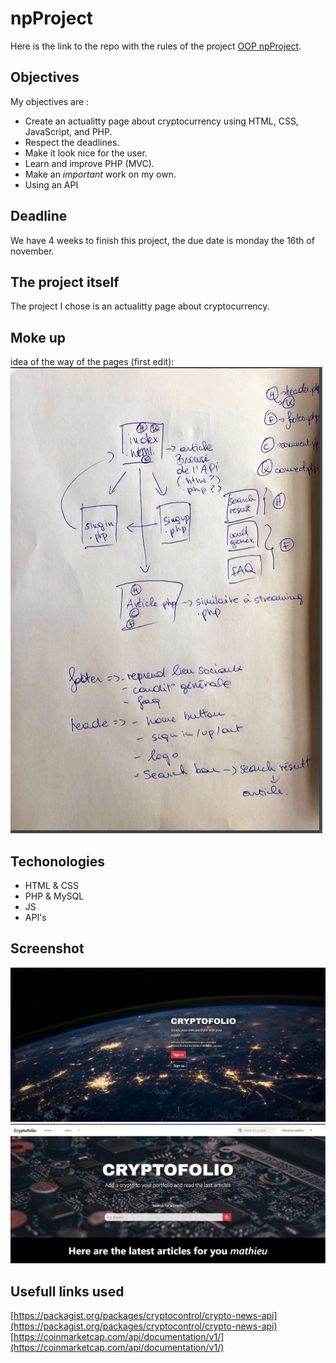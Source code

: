 # npProject
Here is the link to the repo with the rules of the project [OOP npProject](https://github.com/becodeorg/BXL-Swartz-3-21/tree/master/09-OOP-npProject).
## Objectives 
My objectives are : 
- Create an actualitty page about cryptocurrency using HTML, CSS, JavaScript, and PHP.
- Respect the deadlines.
- Make it look nice for the user.
- Learn and improve PHP (MVC).
- Make an *important* work on my own.
- Using an API

## Deadline
We have 4 weeks to finish this project, the due date is monday the 16th of november.
## The project itself 
The project I chose is an actualitty page about cryptocurrency.
## Moke up 
idea of the way of the pages (first edit):
![idea of the way of the pages (first edit)](/assets/pictures/structurebrouillon.PNG)

## Techonologies 
- HTML & CSS
- PHP & MySQL
- JS
- API's
## Screenshot 
![Screen shot of the index](/assets/pictures/screenINDEX.PNG)
![Screen shot of the home](/assets/pictures/screenHOME.PNG)
## Usefull links used 
[https://packagist.org/packages/cryptocontrol/crypto-news-api](https://packagist.org/packages/cryptocontrol/crypto-news-api)
[https://coinmarketcap.com/api/documentation/v1/](https://coinmarketcap.com/api/documentation/v1/)


